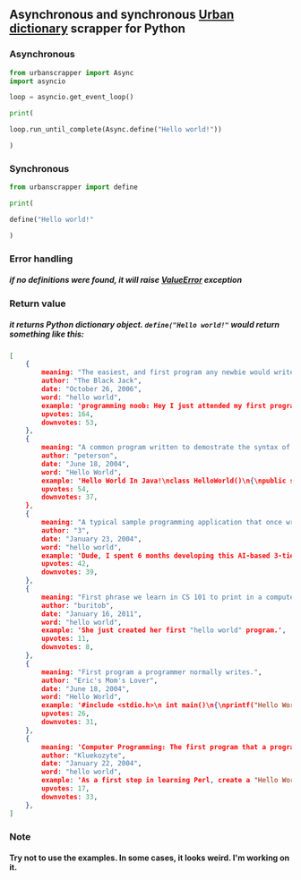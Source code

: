 ## Asynchronous and synchronous [Urban dictionary](https://www.urbandictionary.com/)  scrapper for Python
### Asynchronous

```python
from urbanscrapper import Async
import asyncio

loop = asyncio.get_event_loop()

print(

loop.run_until_complete(Async.define("Hello world!"))

)
```
### Synchronous
```python
from urbanscrapper import define

print(

define("Hello world!"

)
```
### Error handling 
#####  if no definitions were found, it will raise [ValueError](https://docs.python.org/3/library/exceptions.html#ValueError) exception
### Return value
#####  it returns Python dictionary object. `define("Hello world!"` would return something like this:
```json
[
    {
        meaning: "The easiest, and first program any newbie would write. Applies for any language. Also what you would see in the first chapter of most programming books. ",
        author: "The Black Jack",
        date: "October 26, 2006",
        word: "hello world",
        example: 'programming noob: Hey I just attended my first programming lesson earlier! \n.NET Veteran: Oh? What can you do?\nprogramming noob: I could make a dialog box pop up which says "Hello World!" !!!\n.NET Veteran: lmao.. hey guys! look.. check out this "hello world" programmer\n Console.WriteLine("Hello World")',
        upvotes: 164,
        downvotes: 53,
    },
    {
        meaning: "A common program written to demostrate the syntax of a programming language.",
        author: "peterson",
        date: "June 18, 2004",
        word: "Hello World",
        example: 'Hello World In Java!\nclass HelloWorld()\n{\npublic static void main(String  args)\n\t{\n\tSystem.out.println("Hello world");\n\t}\n}',
        upvotes: 54,
        downvotes: 37,
    },
    {
        meaning: "A typical sample programming application that once written, demonstrates complete mastery of choice language, particularly in subclassing and, of course, database API's.",
        author: "3",
        date: "January 23, 2004",
        word: "hello world",
        example: 'Dude, I spent 6 months developing this AI-based 3-tier search engine for this meeting, and Jon shows up with another great "Hello World" program and blows my ass away.  Again.',
        upvotes: 42,
        downvotes: 39,
    },
    {
        meaning: "First phrase we learn in CS 101 to print in a computer software program.",
        author: "buritob",
        date: "January 16, 2011",
        word: "hello world",
        example: 'She just created her first "hello world" program.',
        upvotes: 11,
        downvotes: 8,
    },
    {
        meaning: "First program a programmer normally writes.",
        author: "Eric's Mom's Lover",
        date: "June 18, 2004",
        word: "Hello World",
        example: '#include <stdio.h>\n int main()\n{\nprintf("Hello World\\n");\n return 0;\n}',
        upvotes: 26,
        downvotes: 31,
    },
    {
        meaning: 'Computer Programming: The first program that a programmer writes in a language he is learning. Typically, the program simply opens a window that says "Hello World." The simplicity of the program makes it ideal for use as a comparison between different programming languages.',
        author: "Kluekozyte",
        date: "January 22, 2004",
        word: "hello world",
        example: 'As a first step in learning Perl, create a "Hello World" application.',
        upvotes: 17,
        downvotes: 33,
    },
]
```
### Note
#### Try not to use the examples. In some cases, it looks weird. I'm working on it.
